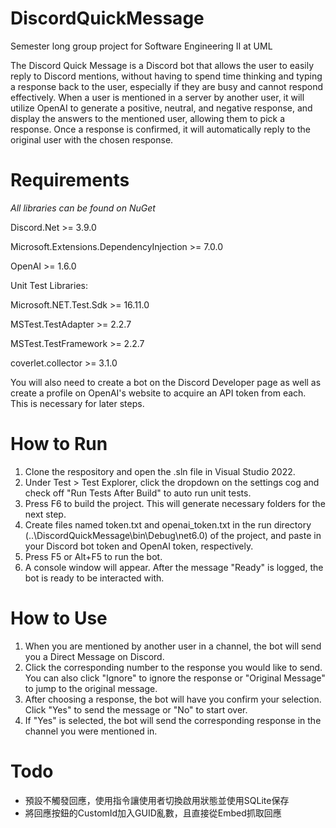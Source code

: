 # DiscordQuickMessage
Semester long group project for Software Engineering II at UML

The Discord Quick Message is a Discord bot that allows the user to easily reply to Discord mentions, without having to spend time thinking and typing a response back to the user, especially if they are busy and cannot respond effectively. When a user is mentioned in a server by another user, it will utilize OpenAI to generate a positive, neutral, and negative response, and display the answers to the mentioned user, allowing them to pick a response. Once a response is confirmed, it will automatically reply to the original user with the chosen response.

# Requirements
*All libraries can be found on NuGet*

Discord.Net >= 3.9.0

Microsoft.Extensions.DependencyInjection >= 7.0.0

OpenAI >= 1.6.0

Unit Test Libraries:

Microsoft.NET.Test.Sdk >= 16.11.0

MSTest.TestAdapter >= 2.2.7

MSTest.TestFramework >= 2.2.7

coverlet.collector >= 3.1.0

You will also need to create a bot on the Discord Developer page as well as create a profile on OpenAI's website to acquire an API token from each. This is necessary for later steps.

# How to Run
1. Clone the respository and open the .sln file in Visual Studio 2022.
2. Under Test > Test Explorer, click the dropdown on the settings cog and check off "Run Tests After Build" to auto run unit tests.
3. Press F6 to build the project. This will generate necessary folders for the next step.
4. Create files named token.txt and openai_token.txt in the run directory (..\DiscordQuickMessage\bin\Debug\net6.0) of the project, and paste in your Discord bot token and OpenAI token, respectively.
5. Press F5 or Alt+F5 to run the bot.
6. A console window will appear. After the message "Ready" is logged, the bot is ready to be interacted with.

# How to Use
1. When you are mentioned by another user in a channel, the bot will send you a Direct Message on Discord.
2. Click the corresponding number to the response you would like to send. You can also click "Ignore" to ignore the response or "Original Message" to jump to the original message.
3. After choosing a response, the bot will have you confirm your selection. Click "Yes" to send the message or "No" to start over.
4. If "Yes" is selected, the bot will send the corresponding response in the channel you were mentioned in.

# Todo
- 預設不觸發回應，使用指令讓使用者切換啟用狀態並使用SQLite保存
- 將回應按鈕的CustomId加入GUID亂數，且直接從Embed抓取回應
